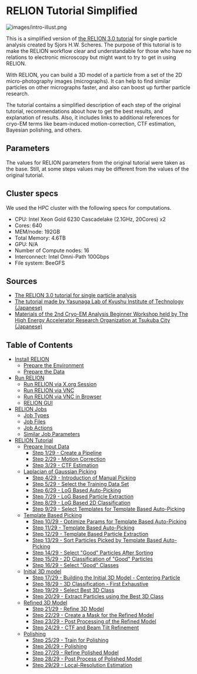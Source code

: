 RELION Tutorial Simplified
==========================

![images/intro-illust.png](images/intro-illust.png)

This is a simplified version of [the RELION 3.0 tutorial](https://bit.ly/2mgzoQA) for single particle analysis created by Sjors H.W. Scheres. The purpose of this tutorial is to make the RELION workflow clear and understandable for those who have no relations to electronic microscopy but might want to try to get in using RELION.

With RELION, you can build a 3D model of a particle from a set of the 2D micro-photography images (micrographs). It can help to find similar particles on other micrographs faster, and also can boost up further particle research.

The tutorial contains a simplified description of each step of the original tutorial, recommendations about how to get the best results, and explanation of results. Also, it includes links to additional references for cryo-EM terms like beam-induced motion-correction, CTF estimation, Bayesian polishing, and others.


## Parameters

The values for RELION parameters from the original tutorial were taken as the base. Still, at some steps values may be different from the values of the original tutorial.


## Cluster specs

We used the HPC cluster with the following specs for computations.

- CPU: Intel Xeon Gold 6230 Cascadelake (2.1GHz, 20Cores) x2
- Cores: 640
- MEM/node: 192GB
- Total Memory: 4.6TB
- GPU: N/A
- Number of Compute nodes: 16
- Interconnect: Intel Omni-Path 100Gbps
- File system: BeeGFS


## Sources

- [The RELION 3.0 tutorial for single particle analysis](https://bit.ly/2mgzoQA)
- [The tutorial made by Yasunaga Lab of Kyushu Institute of Technology (Japanese)](https://www.yasunaga-lab.bio.kyutech.ac.jp/EosJ/index.php/RELION3%E3%83%81%E3%83%A5%E3%83%BC%E3%83%88%E3%83%AA%E3%82%A2%E3%83%AB)
- [Materials of the 2nd Cryo-EM Analysis Beginner Workshop held by The High Energy Accelerator Research Organization at Tsukuba City (Japanese)](https://www.cryoemnet.org/sbrc-cryoem-workshop-2nd)


## Table of Contents

* [Install RELION]
    * [Prepare the Environment]
    * [Prepare the Data]
* [Run RELION]
    * [Run RELION via X.org Session]
    * [Run RELION via VNC]
    * [Run RELION via VNC in Browser]
    * [RELION GUI]
* [RELION Jobs]
    * [Job Types]
    * [Job Files]
    * [Job Actions]
    * [Similar Job Parameters]
* [RELION Tutorial]
    * [Prepare Input Data]
        * [Step 1/29 - Create a Pipeline]
        * [Step 2/29 - Motion Correction]
        * [Step 3/29 - CTF Estimation]
    * [Laplacian of Gaussian Picking]
        * [Step 4/29 - Introduction of Manual Picking]
        * [Step 5/29 - Select the Training Data Set]
        * [Step 6/29 - LoG Based Auto-Picking]
        * [Step 7/29 - LoG Based Particle Extraction]
        * [Step 8/29 - LoG Based 2D Classification]
        * [Step 9/29 - Select Templates for Template Based Auto-Picking]
    * [Template Based Picking]
        * [Step 10/29 - Optimize Params for Template Based Auto-Picking]
        * [Step 11/29 - Template Based Auto-Picking]
        * [Step 12/29 - Template Based Particle Extraction]
        * [Step 13/29 - Sort Particles Picked by Template Based Auto-Picking]
        * [Step 14/29 - Select "Good" Particles After Sorting]
        * [Step 15/29 - 2D Classification of "Good" Particles]
        * [Step 16/29 - Select "Good" Classes]
    * [Initial 3D model]
        * [Step 17/29 - Building the Initial 3D Model - Centering Particle]
        * [Step 18/29 - 3D Classification - First Exhaustive]
        * [Step 19/29 - Select Best 3D Class]
        * [Step 20/29 - Extract Particles using the Best 3D Class]
    * [Refined 3D Model]
        * [Step 21/29 - Refine 3D Model]
        * [Step 22/29 - Create a Mask for the Refined Model]
        * [Step 23/29 - Post Processing of the Refined Model]
        * [Step 24/29 - CTF and Beam Tilt Refinement]
    * [Polishing]
        * [Step 25/29 - Train for Polishing]
        * [Step 26/29 - Polishing]
        * [Step 27/29 - Refine Polished Model]
        * [Step 28/29 - Post Process of Polished Model]
        * [Step 29/29 - Local-Resolution Estimation]

[Install RELION]: ./1%20Install%20RELION.md
[Prepare the Environment]: ./1%20Install%20RELION.md#prepare-the-environment
[Prepare the Data]: ./1%20Install%20RELION.md#prepare-the-data

[Run RELION]: ./2%20Run%20RELION.md
[Run RELION via X.org Session]: ./2%20Run%20RELION.md#run-relion-via-xorg-session
[Run RELION via VNC]: ./2%20Run%20RELION.md#run-relion-via-vnc
[Run RELION via VNC in Browser]: ./2%20Run%20RELION.md#run-relion-via-vnc-in-browser
[RELION GUI]: ./2%20Run%20RELION.md#relion-gui

[RELION Jobs]: ./3%20RELION%20Jobs.md
[Job Types]: ./3%20RELION%20Jobs.md#job-types
[Job Files]: ./3%20RELION%20Jobs.md#job-files
[Job Actions]: ./3%20RELION%20Jobs.md#job-actions
[Similar Job Parameters]: ./3%20RELION%20Jobs.md#similar-job-parameters

[RELION Tutorial]: ./4%20RELION%20Tutorial.md

[Prepare Input Data]: ./4-1%20Prepare%20Input%20Data.md
[Step 1/29 - Create a Pipeline]: ./4-1%20Prepare%20Input%20Data.md#step-129---create-a-pipeline
[Step 2/29 - Motion Correction]: ./4-1%20Prepare%20Input%20Data.md#step-229---motion-correction
[Step 3/29 - CTF Estimation]: ./4-1%20Prepare%20Input%20Data.md#step-329---ctf-estimation

[Laplacian of Gaussian Picking]: ./4-2%20Laplacian%20of%20Gaussian%20Picking.md
[Step 4/29 - Introduction of Manual Picking]: ./4-2%20Laplacian%20of%20Gaussian%20Picking.md#step-429---introduction-of-manual-picking
[Step 5/29 - Select the Training Data Set]: ./4-2%20Laplacian%20of%20Gaussian%20Picking.md#step-529---select-the-training-data-set
[Step 6/29 - LoG Based Auto-Picking]: ./4-2%20Laplacian%20of%20Gaussian%20Picking.md#step-629---log-based-auto-picking
[Step 7/29 - LoG Based Particle Extraction]: ./4-2%20Laplacian%20of%20Gaussian%20Picking.md#step-729---log-based-particle-extraction
[Step 8/29 - LoG Based 2D Classification]: ./4-2%20Laplacian%20of%20Gaussian%20Picking.md#step-829---log-based-2d-classification
[Step 9/29 - Select Templates for Template Based Auto-Picking]: ./4-2%20Laplacian%20of%20Gaussian%20Picking.md#step-929---select-templates-for-template-based-auto-picking

[Template Based Picking]: ./4-3%20Template%20Based%20Picking.md
[Step 10/29 - Optimize Params for Template Based Auto-Picking]: ./4-3%20Template%20Based%20Picking.md#step-1029---optimize-params-for-template-based-auto-picking
[Step 11/29 - Template Based Auto-Picking]: ./4-3%20Template%20Based%20Picking.md#step-1129---template-based-auto-picking
[Step 12/29 - Template Based Particle Extraction]: ./4-3%20Template%20Based%20Picking.md#step-1229---template-based-particle-extraction
[Step 13/29 - Sort Particles Picked by Template Based Auto-Picking]: ./4-3%20Template%20Based%20Picking.md#step-1329---sort-particles-picked-by-template-based-auto-picking
[Step 14/29 - Select "Good" Particles After Sorting]: ./4-3%20Template%20Based%20Picking.md#step-1429---select-good-particles-after-sorting
[Step 15/29 - 2D Classification of "Good" Particles]: ./4-3%20Template%20Based%20Picking.md#step-1529---2d-classification-of-good-particles
[Step 16/29 - Select "Good" Classes]: ./4-3%20Template%20Based%20Picking.md#step-1629---select-good-classes

[Initial 3D Model]: ./4-4%20Initial%203D%20Model.md
[Step 17/29 - Building the Initial 3D Model - Centering Particle]: ./4-4%20Initial%203D%20Model.md#step-1729---building-the-initial-3d-model---centering-particle
[Step 18/29 - 3D Classification - First Exhaustive]: ./4-4%20Initial%203D%20Model.md#step-1829---3d-classification---first-exhaustive
[Step 19/29 - Select Best 3D Class]: ./4-4%20Initial%203D%20Model.md#step-1929---select-best-3d-class
[Step 20/29 - Extract Particles using the Best 3D Class]: ./4-4%20Initial%203D%20Model.md#step-2029---extract-particles-using-the-best-3d-class

[Refined 3D Model]: ./4-5%20Refined%203D%20Model.md
[Step 21/29 - Refine 3D Model]: ./4-5%20Refined%203D%20Model.md#step-2129---refine-3d-model
[Step 22/29 - Create a Mask for the Refined Model]: ./4-5%20Refined%203D%20Model.md#step-2229---create-a-mask-for-the-refined-model
[Step 23/29 - Post Processing of the Refined Model]: ./4-5%20Refined%203D%20Model.md#step-2329---post-processing-of-the-refined-model
[Step 24/29 - CTF and Beam Tilt Refinement]: ./4-5%20Refined%203D%20Model.md#step-2429---ctf-and-beam-tilt-refinement

[Polishing]: ./4-6%20Polishing.md
[Step 25/29 - Train for Polishing]: ./4-6%20Polishing.md#step-2529---train-for-polishing
[Step 26/29 - Polishing]: ./4-6%20Polishing.md#step-2629---polishing
[Step 27/29 - Refine Polished Model]: ./4-6%20Polishing.md#step-2729---refine-polished-model
[Step 28/29 - Post Process of Polished Model]: ./4-6%20Polishing.md#step-2829---post-process-of-polished-model
[Step 29/29 - Local-Resolution Estimation]: ./4-6%20Polishing.md#step-2929---local-resolution-estimation
